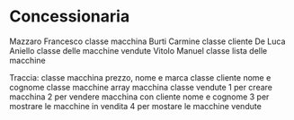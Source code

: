 # Concessionaria
Mazzaro Francesco classe macchina
Burti Carmine classe cliente
De Luca Aniello classe delle macchine vendute
Vitolo Manuel classe lista delle macchine

Traccia:
classe macchina prezzo, nome e marca
classe cliente nome e cognome
classe macchine array macchina
classe vendute
1 per creare macchina
2 per vendere macchina con cliente nome e cognome
3 per mostrare le macchine in vendita 
4 per mostare le macchine vendute
